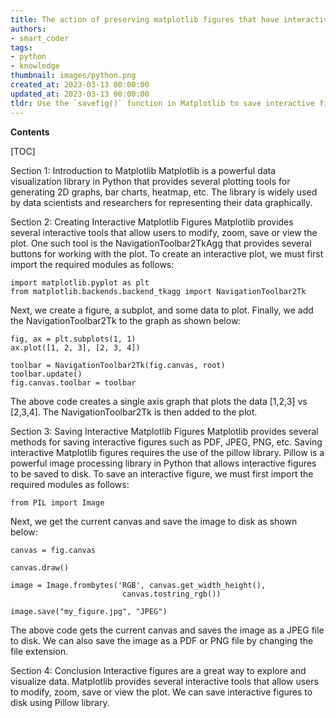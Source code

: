 ```yaml
---
title: The action of preserving matplotlib figures that have interactive capabilities
authors:
- smart_coder
tags:
- python
- knowledge
thumbnail: images/python.png
created_at: 2023-03-13 00:00:00
updated_at: 2023-03-13 00:00:00
tldr: Use the `savefig()` function in Matplotlib to save interactive figures in various file formats such as PNG, PDF, SVG, etc.
---
```


**Contents**

[TOC]

Section 1: Introduction to Matplotlib 
Matplotlib is a powerful data visualization library in Python that provides several plotting tools for generating 2D graphs, bar charts, heatmap, etc. The library is widely used by data scientists and researchers for representing their data graphically.

Section 2: Creating Interactive Matplotlib Figures 
Matplotlib provides several interactive tools that allow users to modify, zoom, save or view the plot. One such tool is the NavigationToolbar2TkAgg that provides several buttons for working with the plot. To create an interactive plot, we must first import the required modules as follows:

```
import matplotlib.pyplot as plt
from matplotlib.backends.backend_tkagg import NavigationToolbar2Tk

```
Next, we create a figure, a subplot, and some data to plot. Finally, we add the NavigationToolbar2Tk to the graph as shown below:

```
fig, ax = plt.subplots(1, 1)
ax.plot([1, 2, 3], [2, 3, 4])

toolbar = NavigationToolbar2Tk(fig.canvas, root)
toolbar.update()
fig.canvas.toolbar = toolbar

```
The above code creates a single axis graph that plots the data [1,2,3] vs [2,3,4]. The NavigationToolbar2Tk is then added to the plot.

Section 3: Saving Interactive Matplotlib Figures 
Matplotlib provides several methods for saving interactive figures such as PDF, JPEG, PNG, etc. Saving interactive Matplotlib figures requires the use of the pillow library. Pillow is a powerful image processing library in Python that allows interactive figures to be saved to disk. To save an interactive figure, we must first import the required modules as follows:

```
from PIL import Image
```
Next, we get the current canvas and save the image to disk as shown below:

```
canvas = fig.canvas

canvas.draw()

image = Image.frombytes('RGB', canvas.get_width_height(),
                         canvas.tostring_rgb())

image.save("my_figure.jpg", "JPEG")

```

The above code gets the current canvas and saves the image as a JPEG file to disk. We can also save the image as a PDF or PNG file by changing the file extension.

Section 4: Conclusion 
Interactive figures are a great way to explore and visualize data. Matplotlib provides several interactive tools that allow users to modify, zoom, save or view the plot. We can save interactive figures to disk using Pillow library.
